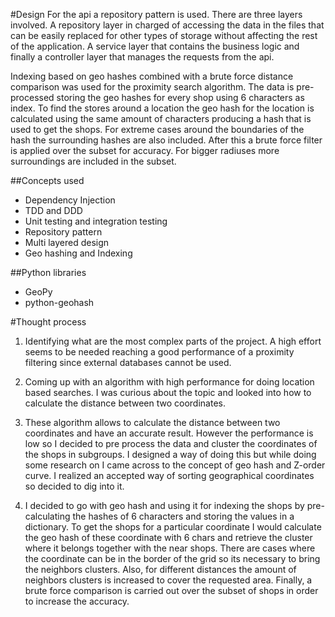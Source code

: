 
#Design
For the api a repository pattern is used. There are three layers involved. A repository layer in charged of accessing the data in the files that can be easily replaced for other types of storage without affecting the rest of the application. A service layer that contains the business logic and finally a controller layer that manages the requests from the api.

Indexing based on geo hashes combined with a brute force distance comparison was used for the proximity search algorithm.
The data is pre-processed storing the geo hashes for every shop using 6 characters as index. To find the stores around a location the geo hash for the location is calculated using the same amount of characters producing a hash that is used to get the shops. For extreme cases around the boundaries of the hash the surrounding hashes are also included. After this a brute force filter is applied over the subset for accuracy. For bigger radiuses more surroundings are included in the subset.

##Concepts used
* Dependency Injection
* TDD and DDD
* Unit testing and integration testing
* Repository pattern
* Multi layered design
* Geo hashing and Indexing

##Python libraries
* GeoPy
* python-geohash

#Thought process

1. Identifying what are the most complex parts of the project. A high effort seems to be needed reaching a good performance of a proximity filtering since  external databases cannot be used.

2. Coming up with an algorithm with high performance for doing location based searches. I was curious about the topic and looked into how to calculate the distance between two coordinates.

4. These algorithm allows to calculate the distance between two coordinates and have an accurate result. However the performance is low so I decided to pre process the data and cluster the coordinates of the shops in subgroups. I designed a way of doing this but while doing some research on I came across to the concept of geo hash and Z-order curve. I realized an accepted way of sorting geographical coordinates so decided to dig into it. 

5. I decided to go with geo hash and using it for indexing the shops by pre-calculating the hashes of 6 characters and storing the values in a dictionary. To get the shops for a particular coordinate I would calculate the geo hash of these coordinate with 6 chars and retrieve the cluster where it belongs together with the near shops. There are cases where the coordinate can be in the border of the grid so its necessary to bring the neighbors clusters. Also, for different distances the amount of neighbors clusters is increased to cover the requested area. Finally, a brute force comparison is carried out over the subset of shops in order to increase the accuracy.

